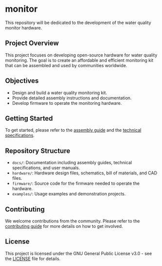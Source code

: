 # monitor
This repository will be dedicated to the development of the water quality monitor hardware.

## Project Overview
This project focuses on developing open-source hardware for water quality monitoring. The goal is to create an affordable and efficient monitoring kit that can be assembled and used by communities worldwide.

## Objectives
- Design and build a water quality monitoring kit.
- Provide detailed assembly instructions and documentation.
- Develop firmware to operate the monitoring hardware.

## Getting Started
To get started, please refer to the [assembly guide](docs/assembly_guide.md) and the [technical specifications](docs/technical_specs.md).

## Repository Structure
- `docs/`: Documentation including assembly guides, technical specifications, and user manuals.
- `hardware/`: Hardware design files, schematics, bill of materials, and CAD files.
- `firmware/`: Source code for the firmware needed to operate the hardware.
- `examples/`: Usage examples and demonstration projects.

## Contributing
We welcome contributions from the community. Please refer to the [contributing guide](docs/CONTRIBUTING.md) for more details on how to get involved.

## License
This project is licensed under the GNU General Public License v3.0 - see the [LICENSE](LICENSE) file for details.
